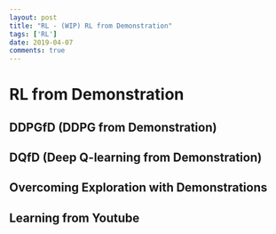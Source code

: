 ```yaml
---
layout: post
title: "RL - (WIP) RL from Demonstration"
tags: ['RL']
date: 2019-04-07
comments: true
---
```


# RL from Demonstration

## DDPGfD (DDPG from Demonstration)
## DQfD (Deep Q-learning from Demonstration)
## Overcoming Exploration with Demonstrations
## Learning from Youtube